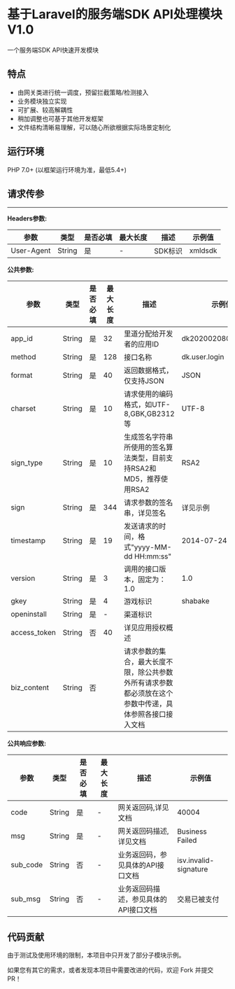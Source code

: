# 基于Laravel的服务端SDK API处理模块 V1.0
一个服务端SDK API快速开发模块

## 特点
- 由网关类进行统一调度，预留拦截策略/检测接入
- 业务模块独立实现
- 可扩展、较高解耦性
- 稍加调整也可基于其他开发框架
- 文件结构清晰易理解，可以随心所欲根据实际场景定制化

## 运行环境
PHP 7.0+ (以框架运行环境为准，最低5.4+)

## 请求传参
****
**Headers参数:**

|参数   |类型   |是否必填   |最大长度   |描述   |示例值   |
| ------------ | ------------ | ------------ | ------------ | ------------ | ------------ |
|User-Agent   |String   |是   |-   |SDK标识   |xmldsdk   |

**公共参数:**

|参数   |类型   |是否必填   |最大长度   |描述   |示例值   |
| ------------ | ------------ | ------------ | ------------ | ------------ | ------------ |
|app_id   |String   |是   |32   |里道分配给开发者的应用ID   |dk2020020804463095   |
|method   |String   |是   |128   |接口名称   |dk.user.login   |
|format   |String   |是   |40   |返回数据格式，仅支持JSON   |JSON   |
|charset  |String   |是   |10   |请求使用的编码格式，如UTF-8,GBK,GB2312等   |UTF-8   |
|sign_type   |String   |是   |10   |生成签名字符串所使用的签名算法类型，目前支持RSA2和MD5，推荐使用RSA2   |RSA2   |
|sign   |String   |是   |344   |请求参数的签名串，详见签名   |详见示例   |
|timestamp   |String   |是   |19   |发送请求的时间，格式"yyyy-MM-dd HH:mm:ss"   |2014-07-24 03:07:50   |
|version   |String   |是   |3   |调用的接口版本，固定为：1.0   |1.0   |
|gkey   |String   |是   |4  |游戏标识   |shabake   |
|openinstall   |String   |是   |-   |渠道标识   |   |
|access_token   |String   |否   |40   |详见应用授权概述   |   |
|biz_content   |String   |否   |   |请求参数的集合，最大长度不限，除公共参数外所有请求参数都必须放在这个参数中传递，具体参照各接口接入文档   |   |

**公共响应参数:**

|参数   |类型   |是否必填   |最大长度   |描述   |示例值   |
| ------------ | ------------ | ------------ | ------------ | ------------ | ------------ |
|code   |String   |是   |-   |网关返回码,详见文档   |40004   |
|msg   |String   |是   |-   |网关返回码描述,详见文档   |Business Failed   |
|sub_code   |String   |否   |-   |业务返回码，参见具体的API接口文档   |isv.invalid-signature   |
|sub_msg   |String   |否   |-   |业务返回码描述，参见具体的API接口文档   |交易已被支付   |

## 代码贡献

由于测试及使用环境的限制，本项目中只开发了部分子模块示例。

如果您有其它的需求，或者发现本项目中需要改进的代码，欢迎 Fork 并提交 PR！

